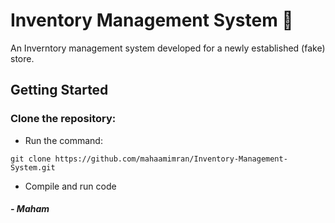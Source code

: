 # Inventory Management System 🛒
An Inverntory management system developed for a newly established (fake) store.
## Getting Started
### Clone the repository: 
- Run the command: 
```shell
git clone https://github.com/mahaamimran/Inventory-Management-System.git
```
- Compile and run code
##### - Maham
